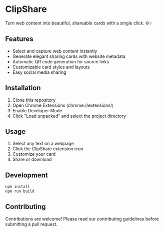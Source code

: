 # ClipShare

Turn web content into beautiful, shareable cards with a single click. 🌐✨

## Features
- Select and capture web content instantly
- Generate elegant sharing cards with website metadata
- Automatic QR code generation for source links
- Customizable card styles and layouts
- Easy social media sharing

## Installation
1. Clone this repository
2. Open Chrome Extensions (chrome://extensions/)
3. Enable Developer Mode
4. Click "Load unpacked" and select the project directory

## Usage
1. Select any text on a webpage
2. Click the ClipShare extension icon
3. Customize your card
4. Share or download

## Development
```bash
npm install
npm run build
```

## Contributing
Contributions are welcome! Please read our contributing guidelines before submitting a pull request.
